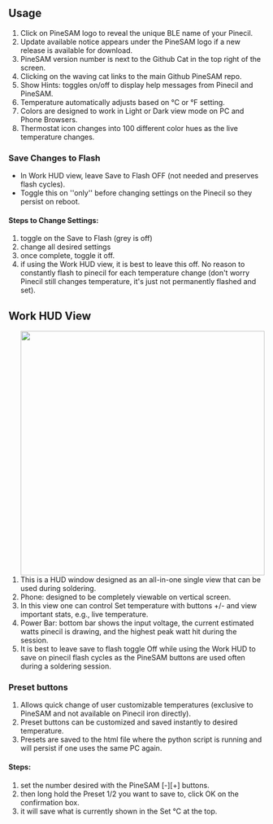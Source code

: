 ## Usage

1. Click on PineSAM logo to reveal the unique BLE name of your Pinecil.
2. Update available notice appears under the PineSAM logo if a new release is available for download.
3. PineSAM version number is next to the Github Cat in the top right of the screen.
4. Clicking on the waving cat links to the main Github PineSAM repo.
5. Show Hints: toggles on/off to display help messages from Pinecil and PineSAM.
6. Temperature automatically adjusts based on °C or °F setting.
7. Colors are designed to work in Light or Dark view mode on PC and Phone Browsers.
8. Thermostat icon changes into 100 different color hues as the live temperature changes.

### Save Changes to Flash

- In Work HUD view, leave Save to Flash OFF (not needed and preserves flash cycles).
- Toggle this on ''only'' before changing settings on the Pinecil so they persist on reboot.

#### Steps to Change Settings:

1. toggle on the Save to Flash (grey is off)
2. change all desired settings
3. once complete, toggle it off.
4. if using the Work HUD view, it is best to leave this off. No reason to constantly flash to pinecil for each temperature change (don't worry Pinecil still changes temperature, it's just not permanently flashed and set).

## Work HUD View

<img src="/PineSAM/assets/img/hud/hud.png" width="480px" align="right">

1. This is a HUD window designed as an all-in-one single view that can be used during soldering.
2. Phone: designed to be completely viewable on vertical screen.
3. In this view one can control Set temperature with buttons +/- and view important stats, e.g., live temperature.
4. Power Bar: bottom bar shows the input voltage, the current estimated watts pinecil is drawing, and the highest peak watt hit during the session.
5. It is best to leave save to flash toggle Off while using the Work HUD to save on pinecil flash cycles as the PineSAM buttons are used often during a soldering session.

### Preset buttons

1. Allows quick change of user customizable temperatures (exclusive to PineSAM and not available on Pinecil iron directly).
2. Preset buttons can be customized and saved instantly to desired temperature.
3. Presets are saved to the html file where the python script is running and will persist if one uses the same PC again.

#### Steps:

1. set the number desired with the PineSAM [-][+] buttons.
2. then long hold the Preset 1/2 you want to save to, click OK on the confirmation box.
3. it will save what is currently shown in the Set °C at the top.
